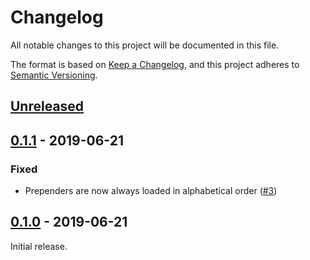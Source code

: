# Changelog

All notable changes to this project will be documented in this file.

The format is based on [Keep a Changelog](https://keepachangelog.com/en/1.0.0/), and this project
adheres to [Semantic Versioning](https://semver.org/spec/v2.0.0.html).

## [Unreleased]

## [0.1.1] - 2019-06-21

### Fixed

- Prependers are now always loaded in alphabetical order ([#3](https://github.com/nebulab/prependers/pull/3))

## [0.1.0] - 2019-06-21

Initial release.

[Unreleased]: https://github.com/nebulab/prependers/compare/v0.1.1...HEAD
[0.1.1]: https://github.com/nebulab/prependers/compare/v0.1.0...v0.1.1
[0.1.0]: https://github.com/nebulab/prependers/releases/tag/v0.1.0
